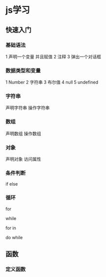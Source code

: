 # js学习 #

## 快速入门 ##

### 基础语法 ###
1 声明一个变量 并且赋值
2 注释
3 弹出一个对话框

### 数据类型和变量 ###
1 Number
2 字符串
3 布尔值
4 null
5 undefined

### 字符串 ###

声明字符串
操作字符串

### 数组 ###

声明数组
操作数组

### 对象 ###

声明对象
访问属性

### 条件判断 ###

if else

### 循环 ###

for 

while

for in 

do while

## 函数 ##

### 定义函数 ###

